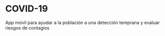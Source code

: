 # COVID-19
App móvil para ayudar a la población a una detección temprana y evaluar riesgos de contagios
